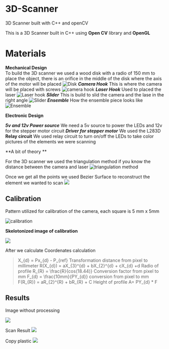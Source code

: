 
# 3D-Scanner
3D Scanner built with C++ and openCV

This is a 3D Scanner built in C++ using **Open CV** library  and **OpenGL**



# Materials

**Mechanical Design** 	
	To build the 3D scanner we used a wood disk with a radio of 150 mm to 		  place the object, there is an orifice in the middle of the disk where the axis of the motor will be placed 
		![Disk](Pictures/Disk.png)
		***Camera Hook***
This is where the camera will be placed with screws 
![ camera hook](Pictures/camerahook.png)
	***Laser Hook***
	Used to placed the laser
	![Laser hook](Pictures/laserPlacement.png) 
	***Slider***
This is build to slid the camera and the lase in the right angle 
![Slider](Pictures/slider.png)
***Ensemble***
	How the ensemble piece looks like 
	![Ensemble](Pictures/ensamble.png)
	
**Electronic Design**

***5v and 12v Power source***
We need a 5v source to power the LEDs and 12v for the stepper motor circuit
***Driver for stepper motor***
We used the L283D
**Relay circuit**
We used relay circuit to turn on/off the LEDs to take color pictures of the elements we were scanning

**A bit of theory **

For the 3D scanner we used the triangulation method if you know the distance between the camera and laser 
![triangulation method](https://www.researchgate.net/profile/Gabriel_Taubin/publication/266660058/figure/fig1/AS:614348510748672@1523483507061/Active-methods-for-3D-scanning-Left-Conceptual-diagram-of-a-3D-slit-scanner_Q320.jpg)

Once we get all the points we used Bezier Surface to reconstruct the element we wanted to scan
![](https://upload.wikimedia.org/wikipedia/commons/e/ea/NURBS_3-D_surface.gif)

## Calibration

 Pattern utilized for calibration of the camera, each square is 5 mm x 5mm
 
 ![calibration](Pictures/calibratepicture.png)

**Skelotonized image of calibration**

![](Pictures/esqueletizadaprofile.jpg.png) 

After we calculate 
Coordenates calculation
>X_{d} = Px_{d} - P_{ref}
Transformation distance from pixel to millimeter 
>R(X_{d}) = aX_{3}^{d} + bX_{2}^{d}  + cX_{d} +d
Radio of profile 
>R_{R} = \frac{R}{cos(18.44)}
Conversion factor from pixel to mm
>F_{d} = \frac{10mm}{PY_{d}}
conversion from pixel to mm
>F(R_{R}) = aR_{2}^{R} + bR_{R} + C
Height of profile
A= PY_{d} * F
 
## Results
Image without processing

![](Pictures/result.jpg) 

Scan Result 
![](Pictures/scanresult.png)

Copy plastic 
![](Pictures/pointplastic.png)




